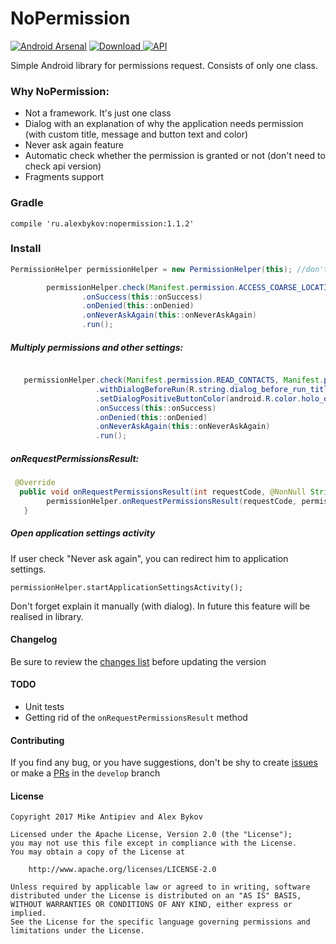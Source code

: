 

# NoPermission
[![Android Arsenal](https://img.shields.io/badge/Android%20Arsenal-NoPermission-blue.svg?style=flat)](https://android-arsenal.com/details/1/6212) 
[ ![Download](https://api.bintray.com/packages/nonews/maven/nopermission/images/download.svg) ](https://bintray.com/nonews/maven/nopermission/_latestVersion)
[![API](https://img.shields.io/badge/API-15%2B-blue.svg?style=flat)](https://android-arsenal.com/api?level=null)

Simple Android library for permissions request. Consists of only one class.




### Why NoPermission:
* Not a framework. It's just one class
* Dialog with an explanation of why the application needs permission (with custom title, message and button text and color)
* Never ask again feature
* Automatic check whether the permission is granted or not (don't need to check api version)
* Fragments support


### Gradle

    compile 'ru.alexbykov:nopermission:1.1.2'

### Install

```java
PermissionHelper permissionHelper = new PermissionHelper(this); //don't use getActivity in fragment!

        permissionHelper.check(Manifest.permission.ACCESS_COARSE_LOCATION)
                .onSuccess(this::onSuccess)
                .onDenied(this::onDenied)
                .onNeverAskAgain(this::onNeverAskAgain)
                .run();
```

##### Multiply permissions and other settings:

```java

   permissionHelper.check(Manifest.permission.READ_CONTACTS, Manifest.permission.Manifest.permission.READ_CONTACTS)
                   .withDialogBeforeRun(R.string.dialog_before_run_title, R.string.dialog_before_run_message, R.string.dialog_positive_button)
                   .setDialogPositiveButtonColor(android.R.color.holo_orange_dark)
                   .onSuccess(this::onSuccess)
                   .onDenied(this::onDenied)
                   .onNeverAskAgain(this::onNeverAskAgain)
                   .run();
```

##### onRequestPermissionsResult:

```java
 @Override
  public void onRequestPermissionsResult(int requestCode, @NonNull String[] permissions, @NonNull int[] grantResults)
        permissionHelper.onRequestPermissionsResult(requestCode, permissions, grantResults);
   }
```

##### Open application settings activity
If user check "Never ask again", you can redirect him to application settings.

```permissionHelper.startApplicationSettingsActivity();```

Don't forget explain it manually (with dialog). 
In future this feature will be realised in library. 



#### Changelog

Be sure to review the [changes list](https://github.com/NoNews/NoPermission/releases) before updating the version

#### TODO
* Unit tests
* Getting rid of the ```onRequestPermissionsResult``` method

#### Contributing

If you find any bug, or you have suggestions, don't be shy to create [issues](https://github.com/NoNews/NoPermission/issues) or make a [PRs](https://github.com/NoNews/NoPermission/pulls) in the `develop` branch

#### License
```
Copyright 2017 Mike Antipiev and Alex Bykov

Licensed under the Apache License, Version 2.0 (the "License");
you may not use this file except in compliance with the License.
You may obtain a copy of the License at

    http://www.apache.org/licenses/LICENSE-2.0

Unless required by applicable law or agreed to in writing, software
distributed under the License is distributed on an "AS IS" BASIS,
WITHOUT WARRANTIES OR CONDITIONS OF ANY KIND, either express or implied.
See the License for the specific language governing permissions and
limitations under the License.
